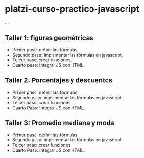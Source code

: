 # platzi-curso-practico-javascript
...
## Taller 1: figuras geométricas 
- Primer paso: definir las fórmulas
- Segundo paso: Implementar las fórmulas en javascript.
- Tercer paso: crear funciones.
- Cuarto paso: integrar JS con HTML. 

## Taller 2: Porcentajes y descuentos
- Primer paso: definir las fórmulas
- Segundo paso: implementar las fórmulas en javascript
- Tercer paso: crear funciones
- Cuarto Paso: Integrar JS con HTML.

## Taller 3: Promedio mediana y moda
- Primer paso: definir las fórmulas
- Segundo paso: implementar las fórmulas en javascript
- Tercer paso: crear funciones
- Cuarto Paso: Integrar JS con HTML.